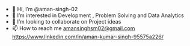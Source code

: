 - 👋 Hi, I’m @aman-singh-02
- 👀 I’m interested in Development , Problem Solving and Data Analytics
- 💞️ I’m looking to collaborate on Project ideas
- 📫 How to reach me amansinghsm02@gmail.com    https://www.linkedin.com/in/aman-kumar-singh-95575a226/
 
<!---
aman-singh-02/aman-singh-02 is a ✨ special ✨ repository because its `README.md` (this file) appears on your GitHub profile.
You can click the Preview link to take a look at your changes.
--->

